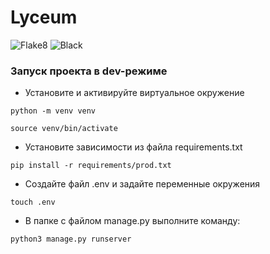# Lyceum
![Flake8](https://gitlab.com/gitlab-org/gitlab/badges/main/coverage.svg?job=pipeline&key_text=flake8&key_width=130)
![Black](https://gitlab.com/gitlab-org/gitlab/badges/main/coverage.svg?job=pipeline&key_text=black&key_width=130)
### Запуск проекта в dev-режиме
- Установите и активируйте виртуальное окружение
```
python -m venv venv
```
```
source venv/bin/activate
```
- Установите зависимости из файла requirements.txt
```
pip install -r requirements/prod.txt
``` 
- Создайте файл .env и задайте переменные окружения
```
touch .env
```
- В папке с файлом manage.py выполните команду:
```
python3 manage.py runserver
```